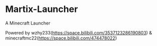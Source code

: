 # Martix-Launcher
A Minecraft Launcher

Powered by wzhy233(https://space.bilibili.com/3537123286190803) & minecraftmc22(https://space.bilibili.com/474478022)
